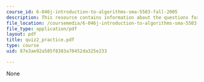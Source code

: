 ```yaml
---
course_id: 6-046j-introduction-to-algorithms-sma-5503-fall-2005
description: This resource contains information about the questions for quiz 2.
file_location: /coursemedia/6-046j-introduction-to-algorithms-sma-5503-fall-2005/87e3ae92a585f8383a70452da325e233_quiz2_practice.pdf
file_type: application/pdf
layout: pdf
title: quiz2_practice.pdf
type: course
uid: 87e3ae92a585f8383a70452da325e233

---
```

None